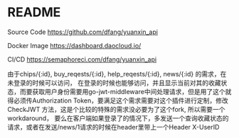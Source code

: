 # README

Source Code
https://github.com/dfang/yuanxin_api

Docker Image
https://dashboard.daocloud.io/

CI/CD
https://semaphoreci.com/dfang/yuanxin_api



由于chips/{:id}, buy_reqests/{:id}, help_reqests/{:id}, news/{:id} 的需求，在未登录的时候可以访问，
在登录的时候也能够访问，并且显示当前对其的收藏状态，而要获取用户身份需要用go-jwt-middleware中间处理请求，但是用了这个就得必须传Authorization Token，要满足这个需求需要对这个插件进行定制，修改CheckJWT 方法，这是个比较的特殊的需求没必要为了这个fork, 所以需要一个workdaround， 要么在客户端如果登录了的情况下，多发送一个查询收藏状态的请求，或者在发送/news/1请求的时候在header里带上一个Header X-UserID
